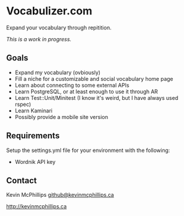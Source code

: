 # Vocabulizer.com

Expand your vocabulary through repitition.

_This is a work in progress._

## Goals

* Expand my vocabulary (ovbiously)
* Fill a niche for a customizable and social vocabulary home page
* Learn about connecting to some external APIs
* Learn PostgreSQL, or at least enough to use it through AR
* Learn Test::Unit/Minitest (I know it's weird, but I have always used rspec)
* Learn Kaminari
* Possibly provide a mobile site version


## Requirements

Setup the settings.yml file for your environment with the following:

* Wordnik API key


## Contact

Kevin McPhillips github@kevinmcphillips.ca

http://kevinmcphillips.ca

